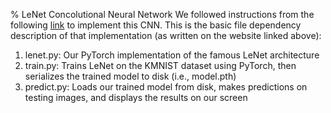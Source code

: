 % LeNet Concolutional Neural Network
We followed instructions from the following [link](https://pyimagesearch.com/2021/07/19/pytorch-training-your-first-convolutional-neural-network-cnn/) to implement this CNN. This is the basic file dependency description of that implementation (as written on the website linked above):
1. lenet.py: Our PyTorch implementation of the famous LeNet architecture
2. train.py: Trains LeNet on the KMNIST dataset using PyTorch, then serializes the trained model to disk (i.e., model.pth)
3. predict.py: Loads our trained model from disk, makes predictions on testing images, and displays the results on our screen
